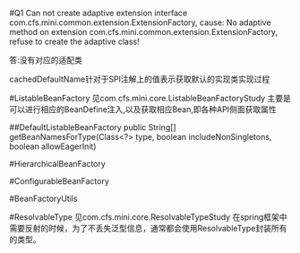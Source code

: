 #Q1
Can not create adaptive extension interface com.cfs.mini.common.extension.ExtensionFactory, cause: No adaptive method on extension com.cfs.mini.common.extension.ExtensionFactory, refuse to create the adaptive class!

答:没有对应的适配类


cachedDefaultName针对于SPI注解上的值表示获取默认的实现类实现过程

#ListableBeanFactory
   见com.cfs.mini.core.ListableBeanFactoryStudy
   主要是可以进行相应的BeanDefine注入,以及获取相应Bean,即各种API侧面获取属性
   
##DefaultListableBeanFactory
  public String[] getBeanNamesForType(Class<?> type, boolean includeNonSingletons, boolean allowEagerInit)

#HierarchicalBeanFactory

#ConfigurableBeanFactory

#BeanFactoryUtils

#ResolvableType
    见com.cfs.mini.core.ResolvableTypeStudy
    在spring框架中需要反射的时候，为了不丢失泛型信息，通常都会使用ResolvableType封装所有的类型。 